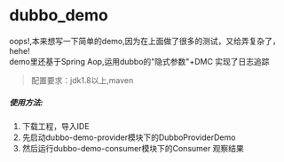 # dubbo_demo
oops!,本来想写一下简单的demo,因为在上面做了很多的测试，又给弄复杂了，hehe!
<br> demo里还基于Spring Aop,运用dubbo的"隐式参数"+DMC 实现了日志追踪 
> 配置要求：jdk1.8以上,maven

##### 使用方法:
1. 下载工程，导入IDE
2. 先启动dubbo-demo-provider模块下的DubboProviderDemo
3. 然后运行dubbo-demo-consumer模块下的Consumer 观察结果



